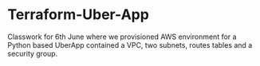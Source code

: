 # Terraform-Uber-App

Classwork for 6th June where we provisioned AWS environment for a Python based UberApp contained a VPC, two subnets, routes tables and a security group.
